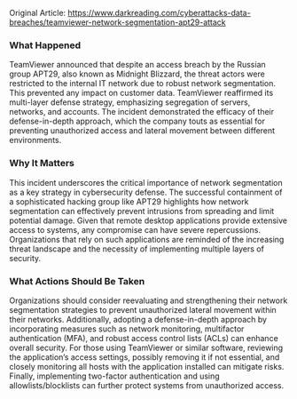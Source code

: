 Original Article: https://www.darkreading.com/cyberattacks-data-breaches/teamviewer-network-segmentation-apt29-attack

### What Happened
TeamViewer announced that despite an access breach by the Russian group APT29, also known as Midnight Blizzard, the threat actors were restricted to the internal IT network due to robust network segmentation. This prevented any impact on customer data. TeamViewer reaffirmed its multi-layer defense strategy, emphasizing segregation of servers, networks, and accounts. The incident demonstrated the efficacy of their defense-in-depth approach, which the company touts as essential for preventing unauthorized access and lateral movement between different environments.

### Why It Matters
This incident underscores the critical importance of network segmentation as a key strategy in cybersecurity defense. The successful containment of a sophisticated hacking group like APT29 highlights how network segmentation can effectively prevent intrusions from spreading and limit potential damage. Given that remote desktop applications provide extensive access to systems, any compromise can have severe repercussions. Organizations that rely on such applications are reminded of the increasing threat landscape and the necessity of implementing multiple layers of security.

### What Actions Should Be Taken
Organizations should consider reevaluating and strengthening their network segmentation strategies to prevent unauthorized lateral movement within their networks. Additionally, adopting a defense-in-depth approach by incorporating measures such as network monitoring, multifactor authentication (MFA), and robust access control lists (ACLs) can enhance overall security. For those using TeamViewer or similar software, reviewing the application’s access settings, possibly removing it if not essential, and closely monitoring all hosts with the application installed can mitigate risks. Finally, implementing two-factor authentication and using allowlists/blocklists can further protect systems from unauthorized access.